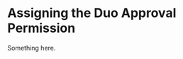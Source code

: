 [title]: # (Assigning the Duo Approval Permission)
[tags]: # (XXX)
[priority]: # (1162)
# Assigning the Duo Approval Permission
Something here.
